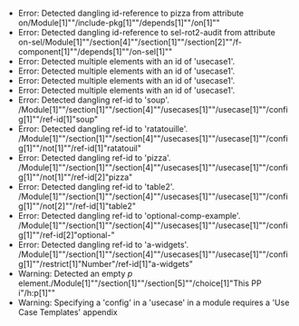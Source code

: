* Error: Detected dangling id-reference to pizza from attribute
        on/Module[1]""/include-pkg[1]""/depends[1]""/on[1]""
* Error: Detected dangling id-reference to sel-rot2-audit from attribute
        on-sel/Module[1]""/section[4]""/section[1]""/section[2]""/f-component[1]""/depends[1]""/on-sel[1]""
* Error: Detected multiple elements with an id of 'usecase1'.
* Error: Detected multiple elements with an id of 'usecase1'.
* Error: Detected multiple elements with an id of 'usecase1'.
* Error: Detected multiple elements with an id of 'usecase1'.
* Error: Detected dangling ref-id to 'soup'.
	  /Module[1]""/section[1]""/section[4]""/usecases[1]""/usecase[1]""/config[1]""/ref-id[1]"soup"
* Error: Detected dangling ref-id to 'ratatouille'.
	  /Module[1]""/section[1]""/section[4]""/usecases[1]""/usecase[1]""/config[1]""/not[1]""/ref-id[1]"ratatouil"
* Error: Detected dangling ref-id to 'pizza'.
	  /Module[1]""/section[1]""/section[4]""/usecases[1]""/usecase[1]""/config[1]""/not[1]""/ref-id[2]"pizza"
* Error: Detected dangling ref-id to 'table2'.
	  /Module[1]""/section[1]""/section[4]""/usecases[1]""/usecase[1]""/config[1]""/not[2]""/ref-id[1]"table2"
* Error: Detected dangling ref-id to 'optional-comp-example'.
	  /Module[1]""/section[1]""/section[4]""/usecases[1]""/usecase[1]""/config[1]""/ref-id[2]"optional-"
* Error: Detected dangling ref-id to 'a-widgets'.
	  /Module[1]""/section[1]""/section[4]""/usecases[1]""/usecase[1]""/config[1]""/restrict[1]"Number"/ref-id[1]"a-widgets"
* Warning: Detected an empty _p_ element./Module[1]""/section[1]""/section[5]""/choice[1]"This PP i"/h:p[1]""
* Warning: Specifying a 'config' in a 'usecase' in a module requires a 'Use Case Templates' appendix
      
